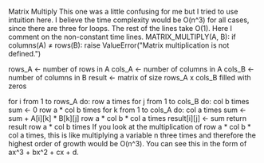 Matrix Multiply
This one was a little confusing for me but I tried to use intuition here. I believe the time complexity would be O(n^3) for all cases, since there are three for loops. The rest of the lines take O(1). Here I comment on the non-constant time lines.
MATRIX_MULTIPLY(A, B): 
  if columns(A) ≠ rows(B): 
    raise ValueError("Matrix multiplication is not defined.") 

  rows_A ← number of rows in A 
  cols_A ← number of columns in A 
  cols_B ← number of columns in B 
  result ← matrix of size rows_A x cols_B filled with zeros 

  for i from 1 to rows_A do:                                     row a times
    for j from 1 to cols_B do:                                   col b times  
    sum ← 0                                                      row a * col b times
      for k from 1 to cols_A do:                                 col a times
        sum ← sum + A[i][k] * B[k][j]                            row a * col b * col a times
      result[i][j] ← sum return result                           row a * col b times
If you look at the multiplication of row a * col b * col a times, this is like multiplying a variable n three times and
therefore the highest order of growth would be O(n^3). You can see this in the form of ax^3 + bx^2 + cx + d.
